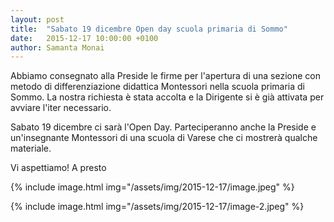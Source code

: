 ```yaml
---
layout: post
title:  "Sabato 19 dicembre Open day scuola primaria di Sommo"
date:   2015-12-17 10:00:00 +0100
author: Samanta Monai
---
```


Abbiamo consegnato alla Preside le firme per l'apertura di una sezione con metodo di differenziazione didattica Montessori nella scuola primaria di Sommo. La nostra richiesta è stata accolta e la Dirigente si è già attivata per avviare l'iter necessario. 


Sabato 19 dicembre ci sarà l'Open Day. Parteciperanno anche la Preside e un'insegnante Montessori di una scuola di Varese che ci mostrerà qualche materiale.

Vi aspettiamo!
A presto


{% include image.html img="/assets/img/2015-12-17/image.jpeg" %}

{% include image.html img="/assets/img/2015-12-17/image-2.jpeg" %}
